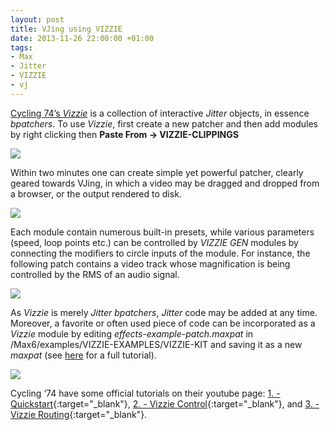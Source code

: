 ```yaml
---
layout: post
title: VJing using VIZZIE
date: 2013-11-26 22:00:00 +01:00
tags:
- Max
- Jitter
- VIZZIE
- vj
---
```

[Cycling 74’s *Vizzie*](https://cycling74.com/articles/introducing-vizzie) is a collection of interactive *Jitter* objects, in essence *bpatchers*. To use *Vizzie*, first create a new patcher and then add modules by right clicking then **Paste From -> VIZZIE-CLIPPINGS**

![]({{site.url}}/assets/images/posts/2013/13-11-26/01.png)

Within two minutes one can create simple yet powerful patcher, clearly geared towards VJing, in which a video may be dragged and dropped from a browser, or the output rendered to disk.

![]({{site.url}}/assets/images/posts/2013/13-11-26/02.png)

Each module contain numerous built-in presets, while various parameters (speed, loop points etc.) can be controlled by *VIZZIE GEN* modules by connecting the modifiers to circle inputs of the module. For instance, the following patch contains a video track whose magnification is being controlled by the RMS of an audio signal.

![]({{site.url}}/assets/images/posts/2013/13-11-26/03.png)

As *Vizzie* is merely *Jitter bpatchers*, *Jitter* code may be added at any time. Moreover, a favorite or often used piece of code can be incorporated as a *Vizzie* module by editing *effects-example-patch.maxpat* in /Max6/examples/VIZZIE-EXAMPLES/VIZZIE-KIT and saving it as a new *maxpat* (see [here](https://cycling74.com/tutorials/vizzie-tutorial-1-creating-a-vizzie-effects-module-using-the-vizzie-kit) for a full tutorial).

![]({{site.url}}/assets/images/posts/2013/13-11-26/04.png)

Cycling ‘74 have some official tutorials on their youtube page: [1. - Quickstart](https://www.youtube.com/watch?v=z4TfdPHrbgg){:target="_blank"}, [2. - Vizzie Control](https://www.youtube.com/watch?v=Q2On-3lSATE){:target="_blank"}, and [3. - Vizzie Routing](https://www.youtube.com/watch?v=c2KYmDWgr7Q){:target="_blank"}.
